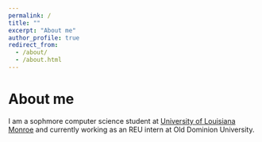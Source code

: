 ```yaml
---
permalink: /
title: ""
excerpt: "About me"
author_profile: true
redirect_from: 
  - /about/
  - /about.html
---
```

About me
======

I am a sophmore computer science student at [University of Louisiana Monroe](https://www.ulm.edu/cbss/computerscience/program/) and currently working as an REU intern at Old Dominion University.





